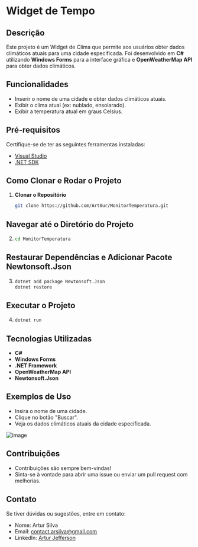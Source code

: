 # Widget de Tempo

## Descrição
Este projeto é um Widget de Clima que permite aos usuários obter dados climáticos atuais para uma cidade especificada. 
Foi desenvolvido em **C#** utilizando **Windows Forms** para a interface gráfica e **OpenWeatherMap API** para obter dados climáticos.

## Funcionalidades
- Inserir o nome de uma cidade e obter dados climáticos atuais.
- Exibir o clima atual (ex: nublado, ensolarado).
- Exibir a temperatura atual em graus Celsius.

## Pré-requisitos
Certifique-se de ter as seguintes ferramentas instaladas:
- [Visual Studio](https://visualstudio.microsoft.com/)
- [.NET SDK](https://dotnet.microsoft.com/download)

## Como Clonar e Rodar o Projeto
1. **Clonar o Repositório**
   ```bash
   git clone https://github.com/Art0ur/MonitorTemperatura.git

## Navegar até o Diretório do Projeto
2. ```bash
   cd MonitorTemperatura

## Restaurar Dependências e Adicionar Pacote Newtonsoft.Json
3. ```bash
   dotnet add package Newtonsoft.Json
   dotnet restore

## Executar o Projeto
4. ```bash
   dotnet run

## Tecnologias Utilizadas
- **C#**
- **Windows Forms**
- **.NET Framework**
- **OpenWeatherMap API**
- **Newtonsoft.Json**

## Exemplos de Uso
- Insira o nome de uma cidade.
- Clique no botão "Buscar".
- Veja os dados climáticos atuais da cidade especificada.

![image](https://github.com/user-attachments/assets/ef49424f-49b2-4fce-b5c2-2c9e4fc303ba)

## Contribuições
- Contribuições são sempre bem-vindas!
- Sinta-se à vontade para abrir uma issue ou enviar um pull request com melhorias.

## Contato
Se tiver dúvidas ou sugestões, entre em contato:
- Nome: Artur Silva
- Email: [contact.arsilva@gmail.com](mailto:contact.arsilva@gmail.com)
- LinkedIn: [Artur Jefferson](https://www.linkedin.com/in/arturjefferson)
